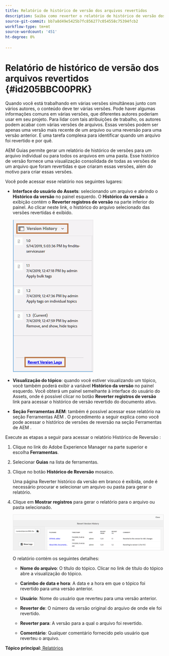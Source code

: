 ```yaml
---
title: Relatório de histórico de versão dos arquivos revertidos
description: Saiba como reverter o relatório de histórico de versão dos arquivos
source-git-commit: bb7a8d49e5425b7fc856277c054558c75394fcb2
workflow-type: tm+mt
source-wordcount: '451'
ht-degree: 0%

---
```



# Relatório de histórico de versão dos arquivos revertidos {#id205BBC00PRK}

Quando você está trabalhando em várias versões simultâneas junto com vários autores, o conteúdo deve ter várias versões. Pode haver algumas informações comuns em várias versões, que diferentes autores poderiam usar em seu projeto. Para lidar com tais atribuições de trabalho, os autores podem acabar com várias versões de arquivos. Essas versões podem ser apenas uma versão mais recente de um arquivo ou uma reversão para uma versão anterior. É uma tarefa complexa para identificar quando um arquivo foi revertido e por quê.

AEM Guias permite gerar um relatório de histórico de versões para um arquivo individual ou para todos os arquivos em uma pasta. Esse histórico de versão fornece uma visualização consolidada de todas as versões de um arquivo que foram revertidas e que criaram essas versões, além do motivo para criar essas versões.

Você pode acessar esse relatório nos seguintes lugares:

- **Interface do usuário do Assets**: selecionando um arquivo e abrindo o **Histórico da versão** no painel esquerdo. O **Histórico da versão** a exibição contém o **Reverter registros de versão** na parte inferior do painel. Ao clicar neste link, o histórico do arquivo selecionado das versões revertidas é exibido.

   ![](images/revert-log-from-assets-ui.png)

- **Visualização do tópico**: quando você estiver visualizando um tópico, você também poderá exibir a variável **Histórico da versão** no painel esquerdo. Você obterá um painel semelhante à interface do usuário do Assets, onde é possível clicar no botão **Reverter registros de versão** link para acessar o histórico de versão revertido do documento ativo.

- **Seção Ferramentas AEM**: também é possível acessar esse relatório na seção Ferramentas AEM . O procedimento a seguir explica como você pode acessar o histórico de versões de reversão na seção Ferramentas de AEM .


Execute as etapas a seguir para acessar o relatório Histórico de Reversão :

1. Clique no link do Adobe Experience Manager na parte superior e escolha **Ferramentas**.

1. Selecionar **Guias** na lista de ferramentas.

1. Clique no botão **Histórico de Reversão** mosaico.

   Uma página Reverter histórico da versão em branco é exibida, onde é necessário procurar e selecionar um arquivo ou pasta para gerar o relatório.

1. Clique em **Mostrar registros** para gerar o relatório para o arquivo ou pasta selecionado.

   ![](images/revert-version-history-report.png)

   O relatório contém os seguintes detalhes:

   - **Nome do arquivo**: O título do tópico. Clicar no link de título do tópico abre a visualização do tópico.

   - **Carimbo de data e hora**: A data e a hora em que o tópico foi revertido para uma versão anterior.

   - **Usuário**: Nome do usuário que reverteu para uma versão anterior.

   - **Reverter de**: O número da versão original do arquivo de onde ele foi revertido.

   - **Reverter para**: A versão para a qual o arquivo foi revertido.

   - **Comentário**: Qualquer comentário fornecido pelo usuário que reverteu o arquivo.


**Tópico principal:**[ Relatórios](reports-intro.md)

